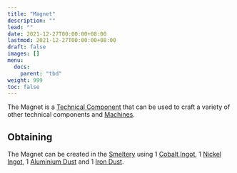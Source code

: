 ```yaml
---
title: "Magnet"
description: ""
lead: ""
date: 2021-12-27T00:00:00+08:00
lastmod: 2021-12-27T00:00:00+08:00
draft: false
images: []
menu: 
  docs:
    parent: "tbd"
weight: 999
toc: false
---
```


The Magnet is a [Technical Component](https://github.com/Slimefun/Slimefun4/wiki/Technical-Components) that can be used to craft a variety of other technical components and [Machines](https://github.com/Slimefun/Slimefun4/wiki/Electric-Machines).

## Obtaining

The Magnet can be created in the [Smeltery](https://github.com/Slimefun/Slimefun4/wiki/Smeltery) using 1 [Cobalt Ingot](https://github.com/Slimefun/Slimefun4/wiki/Ingots), 1 [Nickel Ingot](https://github.com/Slimefun/Slimefun4/wiki/Ingots), 1 [Aluminium Dust](https://github.com/Slimefun/Slimefun4/wiki/Dusts) and 1 [Iron Dust](https://github.com/Slimefun/Slimefun4/wiki/Dusts).
